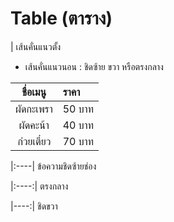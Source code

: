 # Table (ตาราง)

|  เส้นคั่นแนวตั้ง
- เส้นคั่นแนวนอน
: ชิดซ้าย ขวา หรือตรงกลาง 


|ชื่อเมนู|ราคา|
|:----:|:----|
|ผัดกะเพรา|50 บาท|
|ผัดคะน้า|40 บาท|
|ก๋วยเตี๋ยว|70 บาท|


|:----| ข้อความชิดซ้ายช่อง

|:----:| ตรงกลาง

|----:| ชิดขวา